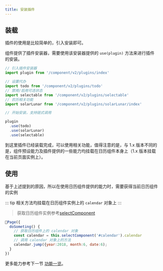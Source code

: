 ```yaml
---
title: 安装插件
---
```


## 装载

插件的使用是比较简单的，引入安装即可。

组件提供了插件安装器，需要使用该安装器提供的 `use(plugin)` 方法来进行插件的安装。

```js
// 引入插件安装器
import plugin from '/component/v2/plugins/index'

// 设置代办
import todo from '/component/v2/plugins/todo'
// 禁用/启用可选状态
import selectable from '/component/v2/plugins/selectable'
// 农历相关功能
import solarLunar from '/component/v2/plugins/solarLunar/index'

// 开始安装，支持链式调用

plugin
  .use(todo)
  .use(solarLunar)
  .use(selectable)
```

到这里插件已经装载完成，可以使用相关功能，值得注意的是，与 1.x 版本不同的是，组件预设能力及插件提供的一些能力均挂载在日历组件本身上（1.x 版本挂载在当前页面实例上）。

## 使用

基于上述提到的原因，所以在使用日历组件提供的能力时，需要获得当前日历组件的实例


::: tip
相关方法均挂载在日历组件实例上的 `calendar` 对象上
:::

> 获取日历组件实例参考[selectComponent](https://developers.weixin.qq.com/miniprogram/dev/framework/custom-component/events.html)

```js {4}
Page({
  doSometing() {
    // 获取日历组件上的 calendar 对象
    const calendar = this.selectComponent('#calendar').calendar
    // 调用 calendar 对象上的方法
    calendar.jump({year:2018, month:6, date:6);
  }
})
```

更多能力参考下一节 [功能一览](./api.md)。